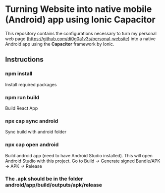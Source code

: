 # Turning Website into native mobile (Android) app using Ionic Capacitor

This repository contains the configurations necessary to turn my personal web page (https://github.com/di0g0a1v3s/personal-website) into a native Android app using the <b>Capacitor</b> framework by Ionic.

## Instructions

### npm install

Install required packages

### npm run build

Build React App

### npx cap sync android

Sync build with android folder

### npx cap open android

Build android app (need to have Android Studio installed).
This will open Android Studio with this project. Go to Build -> Generate signed Bundle/APK -> APK -> Release

### The .apk should be in the folder android/app/build/outputs/apk/release
